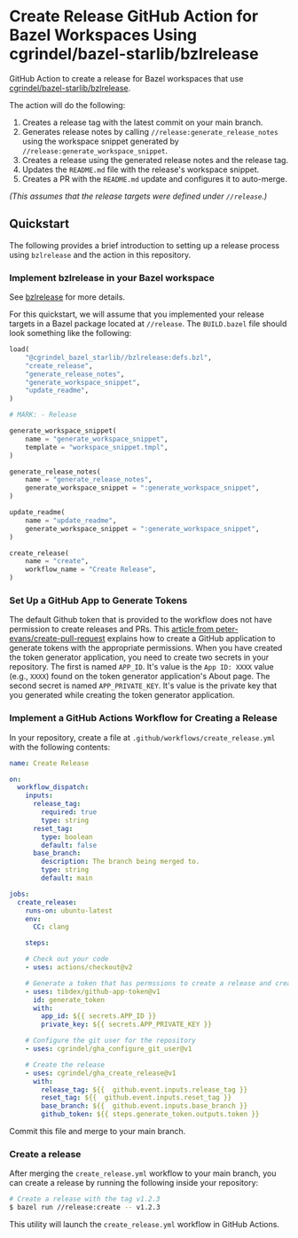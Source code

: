 # Create Release GitHub Action for Bazel Workspaces Using cgrindel/bazel-starlib/bzlrelease

GitHub Action to create a release for Bazel workspaces that use
[cgrindel/bazel-starlib/bzlrelease](https://github.com/cgrindel/bazel-starlib/tree/main/bzlrelease).

The action will do the following:

1. Creates a release tag with the latest commit on your main branch.
2. Generates release notes by calling `//release:generate_release_notes` using the workspace snippet
   generated by `//release:generate_workspace_snippet`.
3. Creates a release using the generated release notes and the release tag.
4. Updates the `README.md` file with the release's workspace snippet.
5. Creates a PR with the `README.md` update and configures it to auto-merge.

_(This assumes that the release targets were defined under `//release`.)_


## Quickstart

The following provides a brief introduction to setting up a release process using `bzlrelease` and
the action in this repository.

### Implement bzlrelease in your Bazel workspace

See [bzlrelease](https://github.com/cgrindel/bazel-starlib/tree/main/bzlrelease) for more details.

For this quickstart, we will assume that you implemented your release targets in a Bazel package
located at `//release`. The `BUILD.bazel` file should look something like the following:

```python
load(
    "@cgrindel_bazel_starlib//bzlrelease:defs.bzl",
    "create_release",
    "generate_release_notes",
    "generate_workspace_snippet",
    "update_readme",
)

# MARK: - Release

generate_workspace_snippet(
    name = "generate_workspace_snippet",
    template = "workspace_snippet.tmpl",
)

generate_release_notes(
    name = "generate_release_notes",
    generate_workspace_snippet = ":generate_workspace_snippet",
)

update_readme(
    name = "update_readme",
    generate_workspace_snippet = ":generate_workspace_snippet",
)

create_release(
    name = "create",
    workflow_name = "Create Release",
)

```


### Set Up a GitHub App to Generate Tokens

The default Github token that is provided to the workflow does not have permission to create
releases and PRs. This [article from
peter-evans/create-pull-request](https://github.com/peter-evans/create-pull-request/blob/master/docs/concepts-guidelines.md#authenticating-with-github-app-generated-tokens)
explains how to create a GitHub application to generate tokens with the appropriate permissions.
When you have created the token generator application, you need to create two secrets in your
repository. The first is named `APP_ID`. It's value is the `App ID: XXXX` value (e.g., `XXXX`) found
on the token generator application's About page. The second secret is named `APP_PRIVATE_KEY`. It's
value is the private key that you generated while creating the token generator application.


### Implement a GitHub Actions Workflow for Creating a Release

In your repository, create a file at `.github/workflows/create_release.yml` with the following
contents:

```yaml
name: Create Release

on:
  workflow_dispatch:
    inputs:
      release_tag:
        required: true
        type: string
      reset_tag:
        type: boolean
        default: false
      base_branch:
        description: The branch being merged to.
        type: string
        default: main

jobs:
  create_release:
    runs-on: ubuntu-latest
    env:
      CC: clang

    steps:

    # Check out your code
    - uses: actions/checkout@v2

    # Generate a token that has permssions to create a release and create PRs.
    - uses: tibdex/github-app-token@v1
      id: generate_token
      with:
        app_id: ${{ secrets.APP_ID }}
        private_key: ${{ secrets.APP_PRIVATE_KEY }}

    # Configure the git user for the repository
    - uses: cgrindel/gha_configure_git_user@v1

    # Create the release
    - uses: cgrindel/gha_create_release@v1
      with:
        release_tag: ${{  github.event.inputs.release_tag }}
        reset_tag: ${{  github.event.inputs.reset_tag }}
        base_branch: ${{  github.event.inputs.base_branch }}
        github_token: ${{ steps.generate_token.outputs.token }}
```

Commit this file and merge to your main branch.


### Create a release

After merging the `create_release.yml` workflow to your main branch, you can create a release by
running the following inside your repository:

```sh
# Create a release with the tag v1.2.3
$ bazel run //release:create -- v1.2.3
```

This utility will launch the `create_release.yml` workflow in GitHub Actions.
